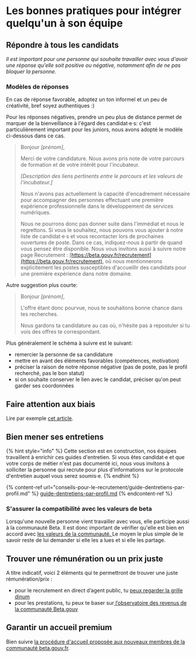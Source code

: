 # Les bonnes pratiques pour intégrer quelqu'un à son équipe

## Répondre à tous les candidats

_Il est important pour une personne qui souhaite travailler avec vous d'avoir une réponse qu'elle soit positive ou négative, notamment afin de ne pas bloquer la personne._

### Modèles de réponses

En cas de réponse favorable, adoptez un ton informel et un peu de créativité, bref soyez authentiques :)

Pour les réponses négatives, prendre un peu plus de distance permet de marquer de la bienveillance à l'égard des candidat·e·s: c'est particulièrement important pour les juniors, nous avons adopté le modèle ci-dessous dans ce cas.

> Bonjour _\[prénom]_,
>
> Merci de votre candidature. Nous avons pris note de votre parcours de formation et de votre intérêt pour l'incubateur.
>
> _\[Description des liens pertinents entre le parcours et les valeurs de l'incubateur.]_
>
> Nous n'avons pas actuellement la capacité d'encadrement nécessaire pour accompagner des personnes effectuant une première expérience professionnelle dans le développement de services numériques.
>
> Nous ne pourrons donc pas donner suite dans l'immédiat et nous le regrettons. Si vous le souhaitez, nous pouvons vous ajouter à notre liste de candidat·e·s et vous recontacter lors de prochaines ouvertures de poste. Dans ce cas, indiquez-nous à partir de quand vous pensez être disponible. Nous vous invitons aussi à suivre notre page Recrutement : [https://beta.gouv.fr/recrutement](https://beta.gouv.fr/recrutement), où nous mentionnerons explicitement les postes susceptibles d'accueillir des candidats pour une première expérience dans notre domaine.

Autre suggestion plus courte:

> Bonjour _\[prénom]_,
>
> L'offre étant donc pourvue, nous te souhaitons bonne chance dans tes recherches.
>
> Nous gardons ta candidature au cas où, n'hésite pas à repostuler si tu vois des offres te correspondant.

Plus généralement le schéma à suivre est le suivant:

* remercier la personne de sa candidature
* mettre en avant des éléments favorables (compétences, motivation)
* préciser la raison de notre réponse négative (pas de poste, pas le profil recherché, pas le bon statut)
* si on souhaite conserver le lien avec le candidat, préciser qu'on peut garder ses coordonnées

## Faire attention aux biais

Lire par exemple [cet article](https://mozaikrh.com/11-biais-cognitifs-a-connaitre-pour-mieux-recruter/).

## Bien mener ses entretiens

{% hint style="info" %}
Cette section est en construction, nos équipes travaillent à enrichir ces guides d'entretien. Si vous êtes candidat·e et que votre corps de métier n'est pas documenté ici, nous vous invitons à solliciter la personne qui recrute pour plus d'informations sur le protocole d'entretien auquel vous serez soumis·e.
{% endhint %}

{% content-ref url="conseils-pour-le-recrutement/guide-dentretiens-par-profil.md" %}
[guide-dentretiens-par-profil.md](conseils-pour-le-recrutement/guide-dentretiens-par-profil.md)
{% endcontent-ref %}

### S'assurer la compatibilité avec les valeurs de beta

Lorsqu'une nouvelle personne vient travailler avec vous, elle participe aussi à la communauté Beta. Il est donc important de vérifier qu'elle est bien en accord avec [les valeurs de la communauté. ](../../../travailler-a-beta-gouv/culture/charte.md)Le moyen le plus simple de le savoir reste de lui demander si elle les a lues et si elle les partage.

## Trouver une rémunération ou un prix juste

A titre indicatif, voici 2 éléments qui te permettront de trouver une juste rémunération/prix :&#x20;

* pour le recrutement en direct d’agent public, tu [peux regarder la grille dinum ](https://www.numerique.gouv.fr/publications/referentiel-remuneration-filiere-numerique/)
* pour les prestations, tu peux te baser sur[ l’observatoire des revenus de la communauté Beta.gouv](https://metabase.incubateur.net/public/dashboard/554ff353-6104-4c25-a261-d8bdc40f75d5?date\_d%27arriv%25C3%25A9=past3years\~)

## Garantir un accueil premium

Bien suivre [la procédure d'accueil proposée aux nouveaux membres de la communauté beta.gouv.fr](../../../travailler-a-beta-gouv/bienvenue/).&#x20;
